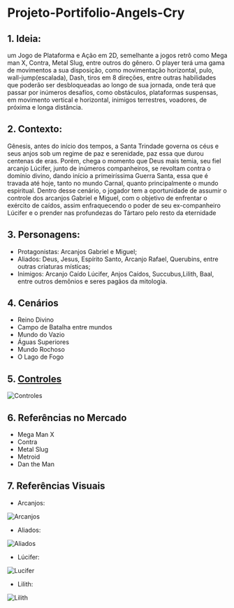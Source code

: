 # Projeto-Portifolio-Angels-Cry

## 1. Ideia:
um Jogo de Plataforma e Ação em 2D, semelhante a jogos retrô como Mega man X, Contra, Metal Slug, entre outros do gênero. O player terá uma gama de movimentos a sua disposição, como movimentação horizontal, pulo, wall-jump(escalada), Dash, tiros em 8 direções, entre outras habilidades que poderão ser desbloqueadas ao longo de sua jornada, onde terá que passar por inúmeros desafíos, como obstáculos, plataformas suspensas, em movimento vertical e horizontal, inimigos terrestres, voadores, de próxima e longa distância.

## 2. Contexto:

Gênesis, antes do início dos tempos, a Santa Trindade governa os céus e seus anjos sob um regime de paz e serenidade, paz essa que durou centenas de eras. Porém, chega o momento que Deus mais temia, seu fiel arcanjo Lúcifer, junto de inúmeros companheiros, se revoltam contra o domínio divino, dando início a primeiríssima Guerra Santa, essa que é travada até hoje, tanto no mundo Carnal, quanto principalmente o mundo espiritual.
Dentro desse cenário, o jogador tem a oportunidade de assumir o controle dos arcanjos Gabriel e Miguel, com o objetivo de enfrentar o exército de caídos, assim enfraquecendo o poder de seu ex-companheiro Lúcifer e o prender nas profundezas do Tártaro pelo resto da eternidade

## 3. Personagens:

* Protagonistas: Arcanjos Gabriel e Miguel;
* Aliados: Deus, Jesus, Espírito Santo, Arcanjo Rafael, Querubins, entre outras criaturas místicas;
* Inimigos: Arcanjo Caído Lúcifer, Anjos Caídos, Succubus,Lilith, Baal, entre outros demônios e seres pagãos da mitologia.

## 4. Cenários
* Reino Divino
* Campo de Batalha entre mundos
* Mundo do Vazio
* Águas Superiores
* Mundo Rochoso
* O Lago de Fogo

## 5. [Controles](https://photos.app.goo.gl/KLtqmbmxXJHMxitt6 "Controles") 
![Controles](https://lh3.googleusercontent.com/keep-bbsk/AFgXFlIaevs337E_BaRTN9KUkW54b8FxV2AGdr_UuW6Wc9SbDGsm2xEfGWV3MLwEpSGAPUNdT5H3mkzI1bskcs6XopuDG4HMgJHCdrTjNtIgEGo14rETLRWcKg=s512)

## 6. Referências no Mercado
* Mega Man X
* Contra
* Metal Slug
* Metroid
* Dan the Man

## 7. Referências Visuais

* Arcanjos:
  
![Arcanjos](https://lh3.googleusercontent.com/keep-bbsk/AFgXFlIrBwqP2TIW-Yz09NxeYmEOOC9pSZtSCyK8Frsls5wcAAR93lRVqmS7lIYCMqlpL78ZZWw8givbXMMCTxYzxnJ8X3rF4J82SinuR2uMGG52NOy0bz4DYA=s512)

* Aliados:

![Aliados](https://lh3.googleusercontent.com/keep-bbsk/AFgXFlK4vFLAapGxBXVPEffoYtTtHyhTo13lXzpuXSA_I6U_MhHKR8eBl9MXlhoiJdyxZba5hGpmHyt02IAqexs9AcqJT3XjOc8mlTnzHCVDCwaQ7s1woJ-Quz8=s512)

* Lúcifer:

![Lucifer](https://lh3.googleusercontent.com/keep-bbsk/AFgXFlJfd7qyhbRMnaZHanMfFX7vOLLxcIpvEsdAuXbF0Ie2X4B3Psxe4-RjMMF25XZOi5DkU-swY7kQwZX_rltHrGlj3v_fhqvG-n5mUwJcxv05gZaT2x_PeQ=s512)

* Lilith:

![Lilith](https://github.com/user-attachments/assets/630362d7-ff01-418b-8b8d-e66c420075c4)


